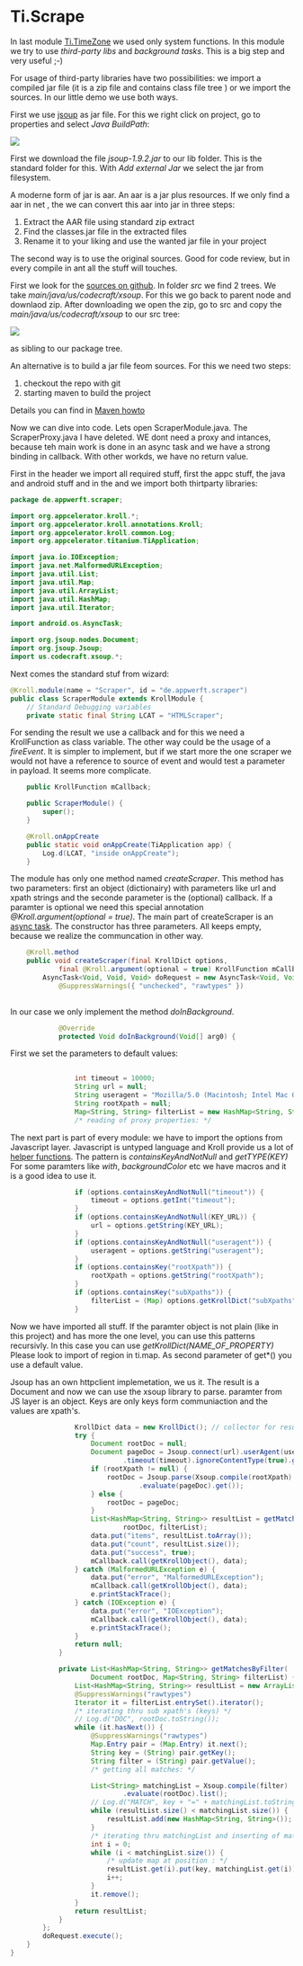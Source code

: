 Ti.Scrape
=========

In last module [Ti.TimeZone](TimeZone.md) we used only system functions. In this module we try to use *third-party libs* and *background tasks*. This is a big step and very useful ;-)

For usage of third-party libraries have two possibilities: we import a compiled jar file (it is a zip file and contains class file tree ) or we import the sources. In our little demo we use both ways. 

First we use [jsoup](https://jsoup.org/download) as jar file. For this we right click on project, go to properties and select *Java BuildPath*:

![](https://raw.githubusercontent.com/AppWerft/TitaniumAndroidModuleDevelopment/master/images/d2.jpg)

First we download the file *jsoup-1.9.2.jar* to our lib folder. This is the standard folder for this. With *Add external Jar* we select the jar from filesystem. 

A moderne form of jar is aar. An aar is a jar plus resources. If we only find a aar in net , the we can convert this aar into jar in three steps:

1.    Extract the AAR file using standard zip extract
2.    Find the classes.jar file in the extracted files
3.    Rename it to your liking and use the wanted jar file in your project

The second way is to use the original sources. Good for code review, but in every compile in ant all the stuff will touches. 

First we look for the [sources on github](https://github.com/code4craft/xsoup). In folder *src* we find 2 trees. We take *main/java/us/codecraft/xsoup*. For this we go back to parent node and downlaod zip. After downloading we open the zip, go to src and copy the *main/java/us/codecraft/xsoup* to our src tree:

![](https://raw.githubusercontent.com/AppWerft/TitaniumAndroidModuleDevelopment/master/images/d3.jpg) 

as sibling to our package tree. 

An alternative is to build a jar file feom sources. For this we need two steps:

1. checkout the repo with git
2. starting maven to build the project

Details you can find in [Maven howto](http://maven.apache.org/plugins/maven-source-plugin/usage.html)

Now we can dive into code. Lets open ScraperModule.java. The ScraperProxy.java I have deleted. WE dont need a proxy and intances, because teh main work is done in an async task and we have a strong binding in callback. With other workds, we have no return value.

First in the header we import all required stuff, first the appc stuff, the java and android stuff and in the and we import both thirtparty libraries:

```java
package de.appwerft.scraper;

import org.appcelerator.kroll.*;
import org.appcelerator.kroll.annotations.Kroll;
import org.appcelerator.kroll.common.Log;
import org.appcelerator.titanium.TiApplication;

import java.io.IOException;
import java.net.MalformedURLException;
import java.util.List;
import java.util.Map;
import java.util.ArrayList;
import java.util.HashMap;
import java.util.Iterator;

import android.os.AsyncTask;

import org.jsoup.nodes.Document;
import org.jsoup.Jsoup;
import us.codecraft.xsoup.*;
```

Next comes the standard stuf from wizard:

```java
@Kroll.module(name = "Scraper", id = "de.appwerft.scraper")
public class ScraperModule extends KrollModule {
	// Standard Debugging variables
	private static final String LCAT = "HTMLScraper";
```

For sending the result we use a callback and for this we need a KrollFunction as class variable. The other way could be the usage of a *fireEvent*. It is simpler to implement, but if we start more the one scraper we would not have a reference to source of event and would test a parameter in payload. It seems more complicate.

```java
	public KrollFunction mCallback;

	public ScraperModule() {
		super();
	}

	@Kroll.onAppCreate
	public static void onAppCreate(TiApplication app) {
		Log.d(LCAT, "inside onAppCreate");
	}
```

The module has only one method named *createScraper*. This method has two parameters: first an object (dictionairy) with parameters like url and xpath strings and the seconde parameter is the (optional) callback. If a paramter is optional we need this special annotation *@Kroll.argument(optional = true)*. The main part of createScraper is an [async task](http://www.compiletimeerror.com/2013/01/why-and-how-to-use-asynctask.html). The constructor has three parameters. All keeps empty, because we realize the communcation in other way. 

```java
	@Kroll.method
	public void createScraper(final KrollDict options,
			final @Kroll.argument(optional = true) KrollFunction mCallback) {
		AsyncTask<Void, Void, Void> doRequest = new AsyncTask<Void, Void, Void>() {
			@SuppressWarnings({ "unchecked", "rawtypes" })
			
```
In our case we only implement the method *doInBackground*.
```java
			@Override
			protected Void doInBackground(Void[] arg0) {
```
First we set the parameters to default values:
```java
			
				int timeout = 10000;
				String url = null;
				String useragent = "Mozilla/5.0 (Macintosh; Intel Mac OS X 10.10; rv:46.0) Gecko/20100101 Firefox/46.0";
				String rootXpath = null;
				Map<String, String> filterList = new HashMap<String, String>();
				/* reading of proxy properties: */
```
The next part is part of every module: we have to import the options from Javascript layer. Javascript is untyped language and Kroll provide us a lot of [helper functions](http://builds.appcelerator.com.s3.amazonaws.com/javadoc/org/appcelerator/kroll/KrollDict.html). The pattern is *containsKeyAndNotNull* and *getTYPE(KEY)* For some paramters like *with*, *backgroundColor* etc we have macros and it is a good idea to use it. 
```java
				if (options.containsKeyAndNotNull("timeout")) {
					timeout = options.getInt("timeout");
				}
				if (options.containsKeyAndNotNull(KEY_URL)) {
					url = options.getString(KEY_URL);
				}
				if (options.containsKeyAndNotNull("useragent")) {
					useragent = options.getString("useragent");
				}
				if (options.containsKey("rootXpath")) {
					rootXpath = options.getString("rootXpath");
				}
				if (options.containsKey("subXpaths")) {
					filterList = (Map) options.getKrollDict("subXpaths");
				}
```
Now we have imported all stuff. If the paramter object is not plain (like in this project) and has more the one level, you can use this patterns recursivly. In this case you can use *getKrollDict(NAME_OF_PROPERTY)* Please look to import of region in ti.map. As second parameter of get*() you use a default value.


Jsoup has an own httpclient implemetation, we us it. The result is a Document and now we can use the xsoup library to parse. paramter from JS layer is an object. Keys are only keys form communiaction and the values are xpath's.  
```java
				KrollDict data = new KrollDict(); // collector for result
				try {
					Document rootDoc = null;
					Document pageDoc = Jsoup.connect(url).userAgent(useragent)
							.timeout(timeout).ignoreContentType(true).get();
					if (rootXpath != null) {
						rootDoc = Jsoup.parse(Xsoup.compile(rootXpath)
								.evaluate(pageDoc).get());
					} else {
						rootDoc = pageDoc;
					}
					List<HashMap<String, String>> resultList = getMatchesByFilter(
							rootDoc, filterList);
					data.put("items", resultList.toArray());
					data.put("count", resultList.size());
					data.put("success", true);
					mCallback.call(getKrollObject(), data);
				} catch (MalformedURLException e) {
					data.put("error", "MalformedURLException");
					mCallback.call(getKrollObject(), data);
					e.printStackTrace();
				} catch (IOException e) {
					data.put("error", "IOException");
					mCallback.call(getKrollObject(), data);
					e.printStackTrace();
				}
				return null;
			}

			private List<HashMap<String, String>> getMatchesByFilter(
					Document rootDoc, Map<String, String> filterList) {
				List<HashMap<String, String>> resultList = new ArrayList<HashMap<String, String>>();
				@SuppressWarnings("rawtypes")
				Iterator it = filterList.entrySet().iterator();
				/* iterating thru sub xpath's (keys) */
				// Log.d("DOC", rootDoc.toString());
				while (it.hasNext()) {
					@SuppressWarnings("rawtypes")
					Map.Entry pair = (Map.Entry) it.next();
					String key = (String) pair.getKey();
					String filter = (String) pair.getValue();
					/* getting all matches: */

					List<String> matchingList = Xsoup.compile(filter)
							.evaluate(rootDoc).list();
					// Log.d("MATCH", key + "=" + matchingList.toString());
					while (resultList.size() < matchingList.size()) {
						resultList.add(new HashMap<String, String>());
					}
					/* iterating thru matchingList and inserting of match: */
					int i = 0;
					while (i < matchingList.size()) {
						/* update map at position : */
						resultList.get(i).put(key, matchingList.get(i));
						i++;
					}
					it.remove();
				}
				return resultList;
			}
		};
		doRequest.execute();
	}
}

```


